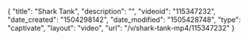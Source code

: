 {
    "title": "Shark Tank",
    "description": "",
    "videoid": "115347232",
    "date_created": "1504298142",
    "date_modified": "1505428748",
    "type": "captivate",
    "layout": "video",
    "url": "\/v\/shark-tank-mp4\/115347232"
}